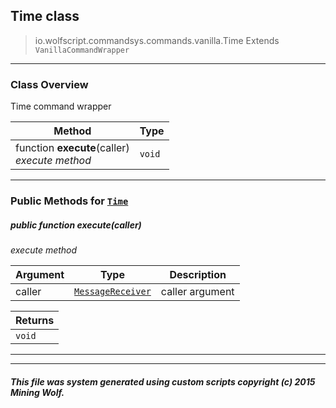 ## Time __class__

>io.wolfscript.commandsys.commands.vanilla.Time
>Extends `VanillaCommandWrapper`

---

### Class Overview

Time command wrapper

Method | Type   
--- | :--- 
 function __execute__(caller) <br> _execute method_ | `void`



---


### Public Methods for [`Time`](Time.md)

##### <a id='execute'></a>public  function __execute__(caller)

_execute method_

Argument | Type | Description  
--- | --- | --- 
caller | [`MessageReceiver`](../../../chat/MessageReceiver.md) | caller argument

Returns | 
--- | 
`void` |


---
---


##### This file was system generated using custom scripts copyright (c) 2015 Mining Wolf.
	

